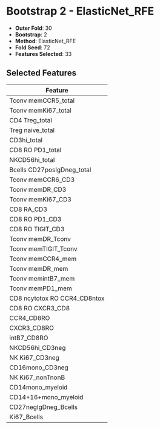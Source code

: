 # Bootstrap 2 - ElasticNet_RFE

- **Outer Fold**: 30
- **Bootstrap**: 2
- **Method**: ElasticNet_RFE
- **Fold Seed**: 72
- **Features Selected**: 33

## Selected Features

| Feature |
|---------|
| Tconv memCCR5_total |
| Tconv memKi67_total |
| CD4 Treg_total |
| Treg naive_total |
| CD3hi_total |
| CD8 RO PD1_total |
| NKCD56hi_total |
| Bcells CD27posIgDneg_total |
| Tconv memCCR6_CD3 |
| Tconv memDR_CD3 |
| Tconv memKi67_CD3 |
| CD8 RA_CD3 |
| CD8 RO PD1_CD3 |
| CD8 RO TIGIT_CD3 |
| Tconv memDR_Tconv |
| Tconv memTIGIT_Tconv |
| Tconv memCCR4_mem |
| Tconv memDR_mem |
| Tconv memintB7_mem |
| Tconv memPD1_mem |
| CD8 ncytotox RO CCR4_CD8ntox |
| CD8 RO CXCR3_CD8 |
| CCR4_CD8RO |
| CXCR3_CD8RO |
| intB7_CD8RO |
| NKCD56hi_CD3neg |
| NK Ki67_CD3neg |
| CD16mono_CD3neg |
| NK Ki67_nonTnonB |
| CD14mono_myeloid |
| CD14+16+mono_myeloid |
| CD27negIgDneg_Bcells |
| Ki67_Bcells |
